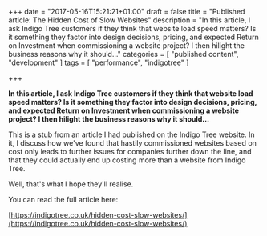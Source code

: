+++
date = "2017-05-16T15:21:21+01:00"
draft = false
title = "Published article: The Hidden Cost of Slow Websites"
description = "In this article, I ask Indigo Tree customers if they think that website load speed matters? Is it something they factor into design decisions, pricing, and expected Return on Investment when commissioning a website project? I then hilight the business reasons why it should…"
categories = [
  "published content",
  "development"
]
tags = [ 
    "performance",
    "indigotree" 
]

+++

**In this article, I ask Indigo Tree customers if they think that website load speed matters? Is it something they factor into design decisions, pricing, and expected Return on Investment when commissioning a website project? I then hilight the business reasons why it should…**

This is a stub from an article I had published on the Indigo Tree website. In it, I discuss how we've found that hastily commissioned websites based on cost only leads to further issues for companies further down the line, and that they could actually end up costing more than a website from Indigo Tree.

Well, that's what I hope they'll realise.


You can read the full article here:

[https://indigotree.co.uk/hidden-cost-slow-websites/](https://indigotree.co.uk/hidden-cost-slow-websites/)